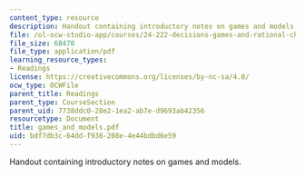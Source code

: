 ```yaml
---
content_type: resource
description: Handout containing introductory notes on games and models.
file: /ol-ocw-studio-app/courses/24-222-decisions-games-and-rational-choice-spring-2008/bdf7db3c64ddf938208e4e44bdbd6e59_games_and_models.pdf
file_size: 68470
file_type: application/pdf
learning_resource_types:
- Readings
license: https://creativecommons.org/licenses/by-nc-sa/4.0/
ocw_type: OCWFile
parent_title: Readings
parent_type: CourseSection
parent_uid: 7738ddc0-28e2-1ea2-ab7e-d9693ab42356
resourcetype: Document
title: games_and_models.pdf
uid: bdf7db3c-64dd-f938-208e-4e44bdbd6e59
---
```

Handout containing introductory notes on games and models.